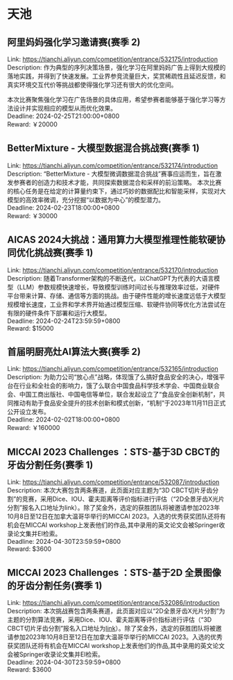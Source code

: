 # 天池



## 阿里妈妈强化学习邀请赛(赛季 2)

Link: https://tianchi.aliyun.com/competition/entrance/532175/introduction  
Description: 作为典型的序列决策场景，强化学习在阿里妈妈广告上得到大规模的落地实践，并得到了快速发展。工业界参竞流量巨大，奖赏稀疏性且延迟反馈，和真实环境交互代价等挑战都使得强化学习还有很大的优化空间。

本次比赛聚焦强化学习在广告场景的具体应用，希望参赛者能够基于强化学习等方法设计并实现相应的模型从而优化效果。  
Deadline: 2024-02-25T21:00:00+0800  
Reward: ￥20000  


## BetterMixture - 大模型数据混合挑战赛(赛季 1)

Link: https://tianchi.aliyun.com/competition/entrance/532174/introduction  
Description: “BetterMixture - 大模型微调数据混合挑战”赛事应运而生，旨在激发参赛者的创造力和技术才能，共同探索数据混合和采样的前沿策略。 本次比赛的核心任务是在给定的计算量约束下，通过巧妙的数据配比和智能采样，实现对大模型的高效率微调，充分挖掘“以数据为中心”的模型潜力。  
Deadline: 2024-02-23T18:00:00+0800  
Reward: ￥30000  


## AICAS 2024大挑战：通用算力大模型推理性能软硬协同优化挑战赛(赛季 1)

Link: https://tianchi.aliyun.com/competition/entrance/532170/introduction  
Description: 随着Transformer架构的不断迭代，以ChatGPT为代表的大语言模型（LLM）参数规模快速增长，导致模型训练时间过长与推理效率过低，对硬件平台带来计算、存储、通信等方面的挑战。由于硬件性能的增长速度远低于大模型规模增长速度，工业界和学术界开始通过模型压缩、软硬件协同等优化方法尝试在有限的硬件条件下部署和运行大模型。  
Deadline: 2024-02-24T23:59:59+0800  
Reward: $15000  


## 首届明厨亮灶AI算法大赛(赛季 2)

Link: https://tianchi.aliyun.com/competition/entrance/532165/introduction  
Description: 为助力公司“放心点”战略，体现饿了么搞好食品安全的决心，增强平台在行业和全社会的影响力，饿了么联合中国食品科学技术学会、中国商业联合会、中国工商出版社、中国电信等单位，联合发起设立了“食品安全创新机制”，共同推动有助于食品安全提升的技术创新和模式创新，“机制”于2023年11月11日正式公开设立发布。  
Deadline: 2024-02-02T18:00:00+0800  
Reward: ￥160000  


## MICCAI 2023 Challenges ：STS-基于3D CBCT的牙齿分割任务(赛季 1)

Link: https://tianchi.aliyun.com/competition/entrance/532087/introduction  
Description: 本次大赛包含两条赛道，此页面对应主题为“3D CBCT切片牙齿分割”的竞赛，采用Dice、IOU、霍夫距离等评价指标进行评估（“2D全景牙齿X光片分割”报名入口地址为link）。除了奖金外，选定的获胜团队将被邀请参加2023年10月8日至12日在加拿大温哥华举行的MICCAI 2023。入选的优秀获奖团队还将有机会在MICCAI workshop上发表他们的作品,其中录用的英文论文会被Springer收录论文集并EI检索。  
Deadline: 2024-04-30T23:59:59+0800  
Reward: $3600  


## MICCAI 2023 Challenges ：STS-基于2D 全景图像的牙齿分割任务(赛季 1)

Link: https://tianchi.aliyun.com/competition/entrance/532086/introduction  
Description: 本次挑战赛包含两条赛道，此页面对应以“2D全景牙齿X光片分割”为主题的分割算法竞赛，采用Dice、IOU、霍夫距离等评价指标进行评估（“3D CBCT切片牙齿分割”报名入口地址为[link]()）。除了奖金外，选定的获胜团队将被邀请参加2023年10月8日至12日在加拿大温哥华举行的MICCAI 2023。入选的优秀获奖团队还将有机会在MICCAI workshop上发表他们的作品,其中录用的英文论文会被Springer收录论文集并EI检索。  
Deadline: 2024-04-30T23:59:59+0800  
Reward: $3600  

